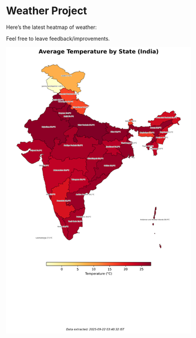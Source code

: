 # Weather Project

Here’s the latest heatmap of weather:

Feel free to leave feedback/improvements.

![India Heatmap](docs/assets/india_heatmap.png?v=D077DA)

